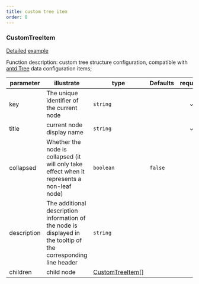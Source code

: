 ```yaml
---
title: custom tree item
order: 8
---
```


### CustomTreeItem

[Detailed](/docs/manual/advanced/custom/category-tree) [example](/examples/custom/custom-tree#custom-tree)

Function description: custom tree structure configuration, compatible with [antd Tree](https://ant.design/components/tree-cn/) data configuration items;

| parameter   | illustrate                                                                                                      | type                                    | Defaults | required |
| ----------- | --------------------------------------------------------------------------------------------------------------- | --------------------------------------- | -------- | :------: |
| key         | The unique identifier of the current node                                                                       | `string`                                |          |     ✓    |
| title       | current node display name                                                                                       | `string`                                |          |     ✓    |
| collapsed   | Whether the node is collapsed (it will only take effect when it represents a non-leaf node)                     | `boolean`                               | `false`  |          |
| description | The additional description information of the node is displayed in the tooltip of the corresponding line header | `string`                                |          |          |
| children    | child node                                                                                                      | [CustomTreeItem\[\]](#custom-tree-item) |          |          |
